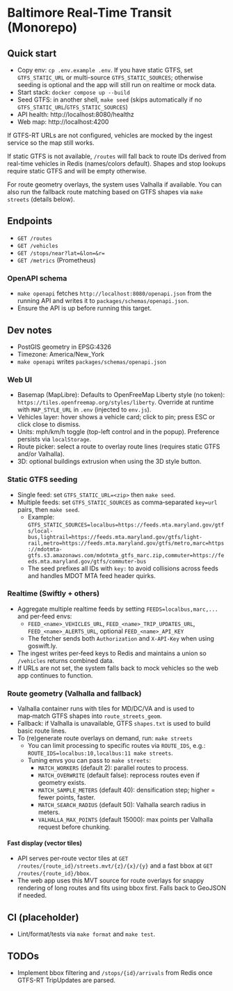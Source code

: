 # Baltimore Real-Time Transit (Monorepo)

## Quick start
- Copy env: `cp .env.example .env`. If you have static GTFS, set `GTFS_STATIC_URL` or multi-source `GTFS_STATIC_SOURCES`; otherwise seeding is optional and the app will still run on realtime or mock data.
- Start stack: `docker compose up --build`
- Seed GTFS: in another shell, `make seed` (skips automatically if no `GTFS_STATIC_URL`/`GTFS_STATIC_SOURCES`)
- API health: http://localhost:8080/healthz
- Web map: http://localhost:4200

If GTFS-RT URLs are not configured, vehicles are mocked by the ingest service so the map still works.

If static GTFS is not available, `/routes` will fall back to route IDs derived from real-time vehicles in Redis (names/colors default). Shapes and stop lookups require static GTFS and will be empty otherwise.

For route geometry overlays, the system uses Valhalla if available. You can also run the fallback route matching based on GTFS shapes via `make streets` (details below).

## Endpoints
- `GET /routes`
- `GET /vehicles`
- `GET /stops/near?lat=&lon=&r=`
- `GET /metrics` (Prometheus)

### OpenAPI schema
- `make openapi` fetches `http://localhost:8080/openapi.json` from the running API and writes it to `packages/schemas/openapi.json`.
- Ensure the API is up before running this target.

## Dev notes
- PostGIS geometry in EPSG:4326
- Timezone: America/New_York
- `make openapi` writes `packages/schemas/openapi.json`

### Web UI
- Basemap (MapLibre): Defaults to OpenFreeMap Liberty style (no token): `https://tiles.openfreemap.org/styles/liberty`. Override at runtime with `MAP_STYLE_URL` in `.env` (injected to `env.js`).
- Vehicles layer: hover shows a vehicle card; click to pin; press ESC or click close to dismiss.
- Units: mph/km/h toggle (top-left control and in the popup). Preference persists via `localStorage`.
- Route picker: select a route to overlay route lines (requires static GTFS and/or Valhalla).
- 3D: optional buildings extrusion when using the 3D style button.

### Static GTFS seeding
- Single feed: set `GTFS_STATIC_URL=<zip>` then `make seed`.
- Multiple feeds: set `GTFS_STATIC_SOURCES` as comma‑separated `key=url` pairs, then `make seed`.
  - Example: `GTFS_STATIC_SOURCES=localbus=https://feeds.mta.maryland.gov/gtfs/local-bus,lightrail=https://feeds.mta.maryland.gov/gtfs/light-rail,metro=https://feeds.mta.maryland.gov/gtfs/metro,marc=https://mdotmta-gtfs.s3.amazonaws.com/mdotmta_gtfs_marc.zip,commuter=https://feeds.mta.maryland.gov/gtfs/commuter-bus`
  - The seed prefixes all IDs with `key:` to avoid collisions across feeds and handles MDOT MTA feed header quirks.

### Realtime (Swiftly + others)
- Aggregate multiple realtime feeds by setting `FEEDS=localbus,marc,...` and per‑feed envs:
  - `FEED_<name>_VEHICLES_URL`, `FEED_<name>_TRIP_UPDATES_URL`, `FEED_<name>_ALERTS_URL`, optional `FEED_<name>_API_KEY`
  - The fetcher sends both `Authorization` and `X-API-Key` when using goswift.ly.
- The ingest writes per‑feed keys to Redis and maintains a union so `/vehicles` returns combined data.
- If URLs are not set, the system falls back to mock vehicles so the web app continues to function.

### Route geometry (Valhalla and fallback)
- Valhalla container runs with tiles for MD/DC/VA and is used to map‑match GTFS shapes into `route_streets_geom`.
- Fallback: if Valhalla is unavailable, GTFS `shapes.txt` is used to build basic route lines.
- To (re)generate route overlays on demand, run: `make streets`
  - You can limit processing to specific routes via `ROUTE_IDS`, e.g.: `ROUTE_IDS=localbus:10,localbus:11 make streets`.
  - Tuning envs you can pass to `make streets`:
    - `MATCH_WORKERS` (default 2): parallel routes to process.
    - `MATCH_OVERWRITE` (default false): reprocess routes even if geometry exists.
    - `MATCH_SAMPLE_METERS` (default 40): densification step; higher = fewer points, faster.
    - `MATCH_SEARCH_RADIUS` (default 50): Valhalla search radius in meters.
    - `VALHALLA_MAX_POINTS` (default 15000): max points per Valhalla request before chunking.

#### Fast display (vector tiles)
- API serves per‑route vector tiles at `GET /routes/{route_id}/streets.mvt/{z}/{x}/{y}` and a fast bbox at `GET /routes/{route_id}/bbox`.
- The web app uses this MVT source for route overlays for snappy rendering of long routes and fits using bbox first. Falls back to GeoJSON if needed.

## CI (placeholder)
- Lint/format/tests via `make format` and `make test`.

## TODOs
- Implement bbox filtering and `/stops/{id}/arrivals` from Redis once GTFS-RT TripUpdates are parsed.
